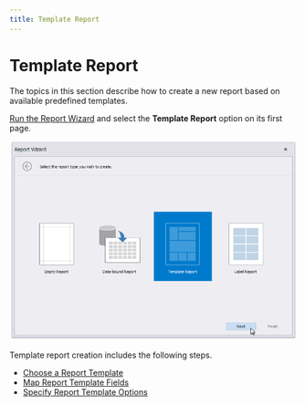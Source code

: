 ```yaml
---
title: Template Report
---
```

# Template Report

The topics in this section describe how to create a new report based on available predefined templates.

[Run the Report Wizard](..\report-wizard.md) and select the **Template Report** option on its first page.

![report-wizard-template-report](../../../../../images/eurd-win-report-wizard-template-report.png)

Template report creation includes the following steps.

* [Choose a Report Template](template-report\choose-a-report-template.md)
* [Map Report Template Fields](template-report\map-report-template-fields.md)
* [Specify Report Template Options](template-report\specify-report-template-options.md)